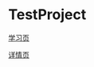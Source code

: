 # TestProject

[学习页](http://m.geek.163.com/mpath/courses/400000002926009)

[详情页](http://m.geek.163.com/mpath/courses/400000002926009/learning)